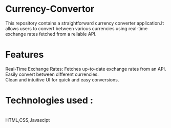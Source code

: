 # Currency-Convertor
This repository contains a straightforward currency converter application.It allows users to convert between various currencies using real-time exchange rates fetched from a reliable API.
# Features 
Real-Time Exchange Rates: Fetches up-to-date exchange rates from an API. 
<br>
Easily convert between different currencies.
<br>
Clean and intuitive UI for quick and easy conversions.
<br>
# Technologies used :
<br>
HTML,CSS,Javascipt
